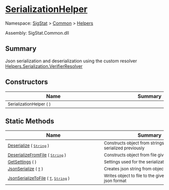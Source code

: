 # [SerializationHelper](./SerializationHelper.md)

Namespace: [SigStat]() > [Common](./../README.md) > [Helpers](./README.md)

Assembly: SigStat.Common.dll

## Summary
Json serialization and deserialization using the custom resolver  [Helpers.Serialization.VerifierResolver](https://github.com/hargitomi97/sigstat/blob/master/docs/md/SigStat/Common/Helpers/Serialization/VerifierResolver.md)

## Constructors

| Name | Summary | 
| --- | --- | 
| <sub>SerializationHelper (  )</sub><div style="width: 290px"> | <sub></sub><div style="width: 290px"> | <br>


## Static Methods

| Name | Summary | 
| --- | --- | 
| <sub>[Deserialize](./Methods/SerializationHelper-100664028.md) ( [`String`](https://docs.microsoft.com/en-us/dotnet/api/System.String) )</sub><div style="width: 290px"> | <sub>Constructs object from strings that were serialized previously</sub><div style="width: 290px"> | <br>
| <sub>[DeserializeFromFile](./Methods/SerializationHelper-100664029.md) ( [`String`](https://docs.microsoft.com/en-us/dotnet/api/System.String) )</sub><div style="width: 290px"> | <sub>Constructs object from file given by a path</sub><div style="width: 290px"> | <br>
| <sub>[GetSettings](./Methods/SerializationHelper-100664027.md) (  )</sub><div style="width: 290px"> | <sub>Settings used for the serialization methods</sub><div style="width: 290px"> | <br>
| <sub>[JsonSerialize](./Methods/SerializationHelper-100664031.md) ( [`T`](./SerializationHelper.md) )</sub><div style="width: 290px"> | <sub>Creates json string from object</sub><div style="width: 290px"> | <br>
| <sub>[JsonSerializeToFile](./Methods/SerializationHelper-100664030.md) ( [`T`](./SerializationHelper.md), [`String`](https://docs.microsoft.com/en-us/dotnet/api/System.String) )</sub><div style="width: 290px"> | <sub>Writes object to file to the given by path in json format</sub><div style="width: 290px"> | <br>


